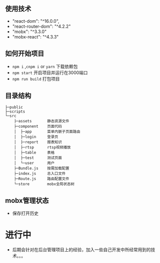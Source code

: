 ## 使用技术

- "react-dom": "^16.0.0",
- "react-router-dom": "^4.2.2"
- "mobx": "^3.3.0"
- "mobx-react": "^4.3.3"

## 如何开始项目


* `npm i` ,`cnpm i` or `yarn` 下载依赖包
* `npm start` 开启项目并运行在3000端口
* `npm run build` 打包项目

## 目录结构

```
├─public
├─scripts
└─src
    ├─assets       静态资源文件
    ├─component    页面代码
    │  ├─app       菜单内嵌子页面路由
    │  ├─login     登录页
    │  ├─report    报表知识
    │  ├─rtsp      rtsp视频播放
    │  ├─table     表格
    │  ├─test      测试页面
    │  └─user      用户
    ├─Bundle.js    按需加载配置
    ├─index.js     总入口文件
    ├─Route.js     路由配置文件
    └─store        mobx全局状态树
```

##  mobx管理状态
* 保存打开历史

# 进行中
* 后期会针对在后台管理项目上的经验，加入一些自己开发中所经常用到的技术。。。
